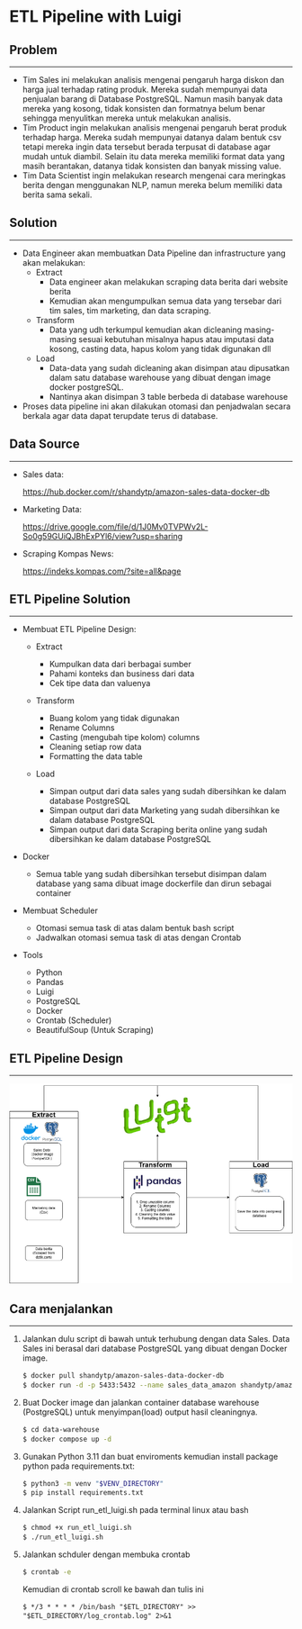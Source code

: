 # ETL Pipeline with Luigi

## Problem

---

- Tim Sales ini melakukan analisis mengenai pengaruh harga diskon dan harga jual terhadap rating produk. Mereka sudah mempunyai data penjualan barang di Database PostgreSQL. Namun masih banyak data mereka yang kosong, tidak konsisten dan formatnya belum benar sehingga menyulitkan mereka untuk melakukan analisis.
- Tim Product ingin melakukan analisis mengenai pengaruh berat produk terhadap harga. Mereka sudah mempunyai datanya dalam bentuk csv tetapi mereka ingin data tersebut berada terpusat di database agar mudah untuk diambil. Selain itu data mereka memiliki format data yang masih berantakan, datanya tidak konsisten dan banyak missing value.
- Tim Data Scientist ingin melakukan research mengenai cara meringkas berita dengan menggunakan NLP, namun mereka belum memiliki data berita sama sekali.

## Solution

---

- Data Engineer akan membuatkan Data Pipeline dan infrastructure yang akan melakukan:
  - Extract
    - Data engineer akan melakukan scraping data berita dari website berita
    - Kemudian akan mengumpulkan semua data yang tersebar dari tim sales, tim marketing, dan data scraping.
  - Transform
    - Data yang udh terkumpul kemudian akan dicleaning masing-masing sesuai kebutuhan misalnya hapus atau imputasi data kosong, casting data, hapus kolom yang tidak digunakan dll
  - Load
    - Data-data yang sudah dicleaning akan disimpan atau dipusatkan dalam satu database warehouse yang dibuat dengan image docker postgreSQL.
    - Nantinya akan disimpan 3 table berbeda di database warehouse
- Proses data pipeline ini akan dilakukan otomasi dan penjadwalan secara berkala agar data dapat terupdate terus di database.

## Data Source

---

- Sales data:

  https://hub.docker.com/r/shandytp/amazon-sales-data-docker-db

- Marketing Data:

  https://drive.google.com/file/d/1J0Mv0TVPWv2L-So0g59GUiQJBhExPYl6/view?usp=sharing

- Scraping Kompas News:

  https://indeks.kompas.com/?site=all&page

## ETL Pipeline Solution

---

- Membuat ETL Pipeline Design:

  - Extract

    - Kumpulkan data dari berbagai sumber
    - Pahami konteks dan business dari data
    - Cek tipe data dan valuenya

  - Transform

    - Buang kolom yang tidak digunakan
    - Rename Columns
    - Casting (mengubah tipe kolom) columns
    - Cleaning setiap row data
    - Formatting the data table

  - Load

    - Simpan output dari data sales yang sudah dibersihkan ke dalam database PostgreSQL
    - Simpan output dari data Marketing yang sudah dibersihkan ke dalam database PostgreSQL
    - Simpan output dari data Scraping berita online yang sudah dibersihkan ke dalam database PostgreSQL

- Docker

  - Semua table yang sudah dibersihkan tersebut disimpan dalam database yang sama dibuat image dockerfile dan dirun sebagai container

- Membuat Scheduler

  - Otomasi semua task di atas dalam bentuk bash script
  - Jadwalkan otomasi semua task di atas dengan Crontab

- Tools
  - Python
  - Pandas
  - Luigi
  - PostgreSQL
  - Docker
  - Crontab (Scheduler)
  - BeautifulSoup (Untuk Scraping)

## ETL Pipeline Design

---

![ETL Pipeline Diagram](./asset/ETL-pipeline-Flow.png)

## Cara menjalankan

---

1. Jalankan dulu script di bawah untuk terhubung dengan data Sales. Data Sales ini berasal dari database PostgreSQL yang dibuat dengan Docker image.

   ```bash
   $ docker pull shandytp/amazon-sales-data-docker-db
   $ docker run -d -p 5433:5432 --name sales_data_amazon shandytp/amazon-sales-data-docker-db:latest
   ```

2. Buat Docker image dan jalankan container database warehouse (PostgreSQL) untuk menyimpan(load) output hasil cleaningnya.

   ```bash
   $ cd data-warehouse
   $ docker compose up -d
   ```

3. Gunakan Python 3.11 dan buat enviroments kemudian install package python pada requirements.txt:

   ```bash
   $ python3 -m venv "$VENV_DIRECTORY"
   $ pip install requirements.txt
   ```

4. Jalankan Script run_etl_luigi.sh pada terminal linux atau bash

   ```bash
   $ chmod +x run_etl_luigi.sh
   $ ./run_etl_luigi.sh
   ```

5. Jalankan schduler dengan membuka crontab
   ```bash
   $ crontab -e
   ```
   Kemudian di crontab scroll ke bawah dan tulis ini
   ```
   $ */3 * * * * /bin/bash "$ETL_DIRECTORY" >> "$ETL_DIRECTORY/log_crontab.log" 2>&1
   ```

